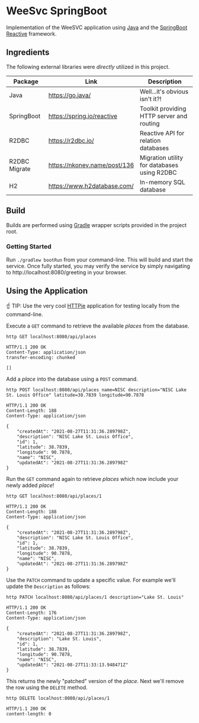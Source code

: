 # WeeSvc SpringBoot
Implementation of the WeeSVC application using [Java](https://go.java/) and the [SpringBoot Reactive](https://spring.io/reactive) 
framework.

## Ingredients
The following external libraries were *directly* utilized in this project.

| Package       | Link                          | Description                                 |
| ---           | ---                           | ---                                         |
| Java          | https://go.java/              | Well...it's obvious isn't it?!              |
| SpringBoot    | https://spring.io/reactive    | Toolkit providing HTTP server and routing   |
| R2DBC         | https://r2dbc.io/             | Reactive API for relation databases         |
| R2DBC Migrate | https://nkonev.name/post/136  | Migration utility for databases using R2DBC |
| H2            | https://www.h2database.com/   | In-memory SQL database                      |

## Build
Builds are performed using [Gradle](https://gradle.org/) wrapper scripts provided in the project root.

### Getting Started
Run `./gradlew bootRun` from your command-line. This will build and start the service. Once fully started, you may verify
the service by simply navigating to http://localhost:8080/greeting in your browser.

## Using the Application
:point_up: TIP: Use the very cool [HTTPie](https://httpie.org/) application for testing locally from the command-line.

Execute a `GET` command to retrieve the available _places_ from the database.
```shell script
http GET localhost:8080/api/places
```
```
HTTP/1.1 200 OK
Content-Type: application/json
transfer-encoding: chunked

[]
```
Add a _place_ into the database using a `POST` command.
```shell script
http POST localhost:8080/api/places name=NISC description="NISC Lake St. Louis Office" latitude=38.7839 longitude=90.7878
```
```
HTTP/1.1 200 OK
Content-Length: 188
Content-Type: application/json

{
    "createdAt": "2021-08-27T11:31:36.289798Z",
    "description": "NISC Lake St. Louis Office",
    "id": 1,
    "latitude": 38.7839,
    "longitude": 90.7878,
    "name": "NISC",
    "updatedAt": "2021-08-27T11:31:36.289798Z"
}
```
Run the `GET` command again to retrieve _places_ which now include your newly added _place_!
```shell script
http GET localhost:8080/api/places/1
```
```
HTTP/1.1 200 OK
Content-Length: 188
Content-Type: application/json

{
    "createdAt": "2021-08-27T11:31:36.289798Z",
    "description": "NISC Lake St. Louis Office",
    "id": 1,
    "latitude": 38.7839,
    "longitude": 90.7878,
    "name": "NISC",
    "updatedAt": "2021-08-27T11:31:36.289798Z"
}
```
Use the `PATCH` command to update a specific value.  For example we'll update the `Description` as follows:
```shell script
http PATCH localhost:8080/api/places/1 description="Lake St. Louis"
```
```
HTTP/1.1 200 OK
Content-Length: 176
Content-Type: application/json

{
    "createdAt": "2021-08-27T11:31:36.289798Z",
    "description": "Lake St. Louis",
    "id": 1,
    "latitude": 38.7839,
    "longitude": 90.7878,
    "name": "NISC",
    "updatedAt": "2021-08-27T11:33:13.948471Z"
}
```
This returns the newly "patched" version of the _place_.  Next we'll remove the row using the `DELETE` method.
```shell script
http DELETE localhost:8080/api/places/1
```
```
HTTP/1.1 200 OK
content-length: 0

```
